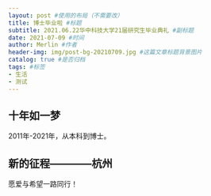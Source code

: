 ```yaml
---
layout: post #使用的布局（不需要改）
title: 博士毕业啦 #标题
subtitle: 2021.06.22华中科技大学21届研究生毕业典礼 #副标题
date: 2021-07-09 #时间
author: Merlin #作者
header-img: img/post-bg-20210709.jpg #这篇文章标题背景图片
catalog: true #是否归档
tags: #标签
- 生活
- 测试
---
```


## 十年如一梦
2011年-2021年，从本科到博士。

## 新的征程————杭州
愿爱与希望一路同行！
